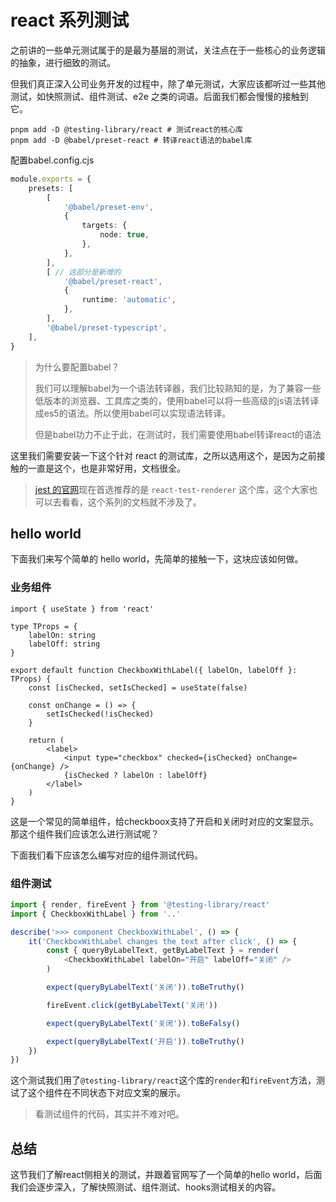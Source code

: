 # react 系列测试

之前讲的一些单元测试属于的是最为基层的测试，关注点在于一些核心的业务逻辑的抽象，进行细致的测试。

但我们真正深入公司业务开发的过程中，除了单元测试，大家应该都听过一些其他测试，如快照测试、组件测试、e2e 之类的词语。后面我们都会慢慢的接触到它。

```
pnpm add -D @testing-library/react # 测试react的核心库
pnpm add -D @babel/preset-react # 转译react语法的babel库
```

配置babel.config.cjs

```ts
module.exports = {
	presets: [
		[
			'@babel/preset-env',
			{
				targets: {
					node: true,
				},
			},
		],
		[ // 这部分是新增的
			'@babel/preset-react',
			{
				runtime: 'automatic',
			},
		],
		'@babel/preset-typescript',
	],
}
```

> 为什么要配置babel？
>
> 我们可以理解babel为一个语法转译器，我们比较熟知的是，为了兼容一些低版本的浏览器、工具库之类的，使用babel可以将一些高级的js语法转译成es5的语法。所以使用babel可以实现语法转译。
>
> 但是babel功力不止于此，在测试时，我们需要使用babel转译react的语法

这里我们需要安装一下这个针对 react 的测试库，之所以选用这个，是因为之前接触的一直是这个，也是非常好用，文档很全。

> [jest 的官网](https://jestjs.io/docs/tutorial-react)现在首选推荐的是 `react-test-renderer` 这个库，这个大家也可以去看看，这个系列的文档就不涉及了。

## hello world

下面我们来写个简单的 hello world，先简单的接触一下，这块应该如何做。

### 业务组件

```tsx
import { useState } from 'react'

type TProps = {
	labelOn: string
	labelOff: string
}

export default function CheckboxWithLabel({ labelOn, labelOff }: TProps) {
	const [isChecked, setIsChecked] = useState(false)

	const onChange = () => {
		setIsChecked(!isChecked)
	}

	return (
		<label>
			<input type="checkbox" checked={isChecked} onChange={onChange} />
			{isChecked ? labelOn : labelOff}
		</label>
	)
}
```

这是一个常见的简单组件，给checkboox支持了开启和关闭时对应的文案显示。那这个组件我们应该怎么进行测试呢？

下面我们看下应该怎么编写对应的组件测试代码。

### 组件测试

```ts
import { render, fireEvent } from '@testing-library/react'
import { CheckboxWithLabel } from '..'

describe('>>> component CheckboxWithLabel', () => {
	it('CheckboxWithLabel changes the text after click', () => {
		const { queryByLabelText, getByLabelText } = render(
			<CheckboxWithLabel labelOn="开启" labelOff="关闭" />
		)

		expect(queryByLabelText('关闭')).toBeTruthy()

		fireEvent.click(getByLabelText('关闭'))

		expect(queryByLabelText('关闭')).toBeFalsy()

		expect(queryByLabelText('开启')).toBeTruthy()
	})
})
```

这个测试我们用了`@testing-library/react`这个库的`render`和`fireEvent`方法，测试了这个组件在不同状态下对应文案的展示。

> 看测试组件的代码，其实并不难对吧。

## 总结

这节我们了解react侧相关的测试，并跟着官网写了一个简单的hello world，后面我们会逐步深入，了解快照测试、组件测试、hooks测试相关的内容。
